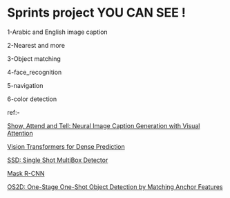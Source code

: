 
# Sprints project YOU CAN SEE !

1-Arabic and English image caption

2-Nearest and more

3-Object matching

4-face_recognition

5-navigation

6-color detection

ref:-

[Show, Attend and Tell: Neural Image Caption Generation with Visual Attention](https://arxiv.org/pdf/1502.03044.pdf)

[Vision Transformers for Dense Prediction](https://arxiv.org/pdf/2103.13413.pdf)

[SSD: Single Shot MultiBox Detector](https://arxiv.org/pdf/1512.02325.pdf)

[Mask R-CNN](https://arxiv.org/pdf/1703.06870.pdf)

[OS2D: One-Stage One-Shot Object Detection by Matching Anchor Features](https://arxiv.org/pdf/2003.06800)








